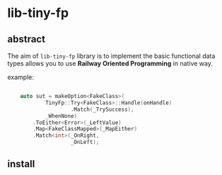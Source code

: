 # lib-tiny-fp

## abstract

The aim of `lib-tiny-fp` library is to implement the basic functional data types allows you to use **Railway Oriented Programming** in native way.

example:
```c++

    auto sut = makeOption<FakeClass>(
            TinyFp::Try<FakeClass>::Handle(onHandle)
                    .Match(_TrySuccess),
            _WhenNone)
        .ToEither<Error>(_LeftValue)
        .Map<FakeClassMapped>(_MapEither)
        .Match<int>(_OnRight,
                    _OnLeft);

```

## install